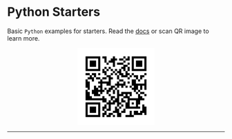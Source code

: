 # Python Starters

Basic `Python` examples for starters. Read the [docs](https://mkeithx.github.io/docs/repo/python-starters) or scan QR image to learn more.


<p align="center">
<a target="_blank" rel="noopener noreferrer" href="https://mkeithx.github.io/docs/repo/python-starters">
<img align="center" width="180" height="180" src="./public/img/qr-docs.png"/>
</a>

</a>
</p>

---
